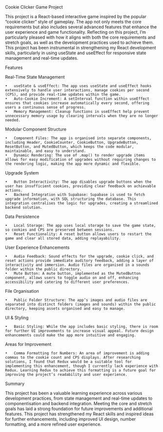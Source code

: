 Cookie Clicker Game Project

This project is a React-based interactive game inspired by the popular “cookie clicker” style of gameplay. The app not only meets the core requirements but also includes several advanced features that enhance the user experience and game functionality. Reflecting on this project, I’m particularly pleased with how it aligns with both the core requirements and stretch goals, as well as the development practices used to achieve them. This project has been instrumental in strengthening my React development skills, particularly in using useState and useEffect for responsive state management and real-time updates.

Features

Real-Time State Management

    •	useState & useEffect: The app uses useState and useEffect hooks extensively to handle user interactions, manage cookies per second (CPS), and provide real-time updates within the game.
    •	Auto-Cookie Increment: A setInterval function within useEffect ensures that cookies increase automatically every second, offering users a continuous sense of progress.
    •	Memory Management: Cleanup functions in useEffect help prevent unnecessary memory usage by clearing intervals when they are no longer needed.

Modular Component Structure

    •	Component Files: The app is organised into separate components, including Header, CookieCounter, CookieButton, UpgradeButton, ResetButton, and MutedButton, which keeps the code modular, maintainable, and easy to understand.
    •	Dynamic Rendering: The use of .map() to render upgrade items allows for easy modification of upgrades without requiring changes to the rendering logic, making the app more dynamic and flexible.

Upgrade System

    •	Button Interactivity: The app disables upgrade buttons when the user has insufficient cookies, providing clear feedback on achievable actions.
    •	Backend Integration with Supabase: Supabase is used to fetch upgrade information, with SQL structuring the database. This integration centralises the logic for upgrades, creating a streamlined backend solution.

Data Persistence

    •	Local Storage: The app uses local storage to save the game state, so cookies and CPS are preserved between sessions.
    •	Reset Functionality: A reset button allows users to restart the game and clear all stored data, adding replayability.

User Experience Enhancements

    •	Audio Feedback: Sound effects for the upgrade, cookie click, and reset actions provide immediate auditory feedback, adding a layer of interactivity and immersion. Audio files are organised in a sounds folder within the public directory.
    •	Mute Button: A mute button, implemented as the MutedButton component, allows users to toggle audio on and off, enhancing accessibility and catering to different user preferences.

File Organisation

    •	Public Folder Structure: The app’s images and audio files are separated into distinct folders (images and sounds) within the public directory, keeping assets organised and easy to manage.

UI & Styling

    •	Basic Styling: While the app includes basic styling, there is room for further UI improvements to increase visual appeal. Future design enhancements could make the app more intuitive and engaging.

Areas for Improvement

    •	Comma Formatting for Numbers: An area of improvement is adding commas to the cookie count and CPS displays. After researching solutions, I found that Redux would be a suitable tool for implementing this enhancement, though I currently lack experience with Redux. Learning Redux to achieve this formatting is a future goal for improving the project’s readability and user experience.

Summary

This project has been a valuable learning experience across various development practices, from state management and real-time updates to componentisation and backend integration. Meeting the core and stretch goals has laid a strong foundation for future improvements and additional features. This project has strengthened my React skills and inspired ideas for further enhancements, including improved UI design, number formatting, and a more refined user experience.
